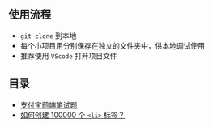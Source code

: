 ## 使用流程

- `git clone` 到本地
- 每个小项目用分别保存在独立的文件夹中，供本地调试使用
- 推荐使用 `VScode` 打开项目文件

## 目录

- [支付宝前端笔试题](./FE-Test/README.md)
- [如何创建 100000 个 `<li>` 标签？](./create100000Nodes)